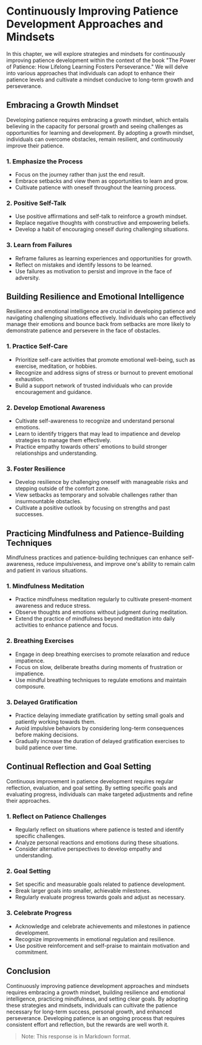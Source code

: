 Continuously Improving Patience Development Approaches and Mindsets
============================================================================

In this chapter, we will explore strategies and mindsets for continuously improving patience development within the context of the book "The Power of Patience: How Lifelong Learning Fosters Perseverance." We will delve into various approaches that individuals can adopt to enhance their patience levels and cultivate a mindset conducive to long-term growth and perseverance.

**Embracing a Growth Mindset**
------------------------------

Developing patience requires embracing a growth mindset, which entails believing in the capacity for personal growth and seeing challenges as opportunities for learning and development. By adopting a growth mindset, individuals can overcome obstacles, remain resilient, and continuously improve their patience.

### 1. Emphasize the Process

* Focus on the journey rather than just the end result.
* Embrace setbacks and view them as opportunities to learn and grow.
* Cultivate patience with oneself throughout the learning process.

### 2. Positive Self-Talk

* Use positive affirmations and self-talk to reinforce a growth mindset.
* Replace negative thoughts with constructive and empowering beliefs.
* Develop a habit of encouraging oneself during challenging situations.

### 3. Learn from Failures

* Reframe failures as learning experiences and opportunities for growth.
* Reflect on mistakes and identify lessons to be learned.
* Use failures as motivation to persist and improve in the face of adversity.

**Building Resilience and Emotional Intelligence**
--------------------------------------------------

Resilience and emotional intelligence are crucial in developing patience and navigating challenging situations effectively. Individuals who can effectively manage their emotions and bounce back from setbacks are more likely to demonstrate patience and persevere in the face of obstacles.

### 1. Practice Self-Care

* Prioritize self-care activities that promote emotional well-being, such as exercise, meditation, or hobbies.
* Recognize and address signs of stress or burnout to prevent emotional exhaustion.
* Build a support network of trusted individuals who can provide encouragement and guidance.

### 2. Develop Emotional Awareness

* Cultivate self-awareness to recognize and understand personal emotions.
* Learn to identify triggers that may lead to impatience and develop strategies to manage them effectively.
* Practice empathy towards others' emotions to build stronger relationships and understanding.

### 3. Foster Resilience

* Develop resilience by challenging oneself with manageable risks and stepping outside of the comfort zone.
* View setbacks as temporary and solvable challenges rather than insurmountable obstacles.
* Cultivate a positive outlook by focusing on strengths and past successes.

**Practicing Mindfulness and Patience-Building Techniques**
-----------------------------------------------------------

Mindfulness practices and patience-building techniques can enhance self-awareness, reduce impulsiveness, and improve one's ability to remain calm and patient in various situations.

### 1. Mindfulness Meditation

* Practice mindfulness meditation regularly to cultivate present-moment awareness and reduce stress.
* Observe thoughts and emotions without judgment during meditation.
* Extend the practice of mindfulness beyond meditation into daily activities to enhance patience and focus.

### 2. Breathing Exercises

* Engage in deep breathing exercises to promote relaxation and reduce impatience.
* Focus on slow, deliberate breaths during moments of frustration or impatience.
* Use mindful breathing techniques to regulate emotions and maintain composure.

### 3. Delayed Gratification

* Practice delaying immediate gratification by setting small goals and patiently working towards them.
* Avoid impulsive behaviors by considering long-term consequences before making decisions.
* Gradually increase the duration of delayed gratification exercises to build patience over time.

**Continual Reflection and Goal Setting**
-----------------------------------------

Continuous improvement in patience development requires regular reflection, evaluation, and goal setting. By setting specific goals and evaluating progress, individuals can make targeted adjustments and refine their approaches.

### 1. Reflect on Patience Challenges

* Regularly reflect on situations where patience is tested and identify specific challenges.
* Analyze personal reactions and emotions during these situations.
* Consider alternative perspectives to develop empathy and understanding.

### 2. Goal Setting

* Set specific and measurable goals related to patience development.
* Break larger goals into smaller, achievable milestones.
* Regularly evaluate progress towards goals and adjust as necessary.

### 3. Celebrate Progress

* Acknowledge and celebrate achievements and milestones in patience development.
* Recognize improvements in emotional regulation and resilience.
* Use positive reinforcement and self-praise to maintain motivation and commitment.

**Conclusion**
--------------

Continuously improving patience development approaches and mindsets requires embracing a growth mindset, building resilience and emotional intelligence, practicing mindfulness, and setting clear goals. By adopting these strategies and mindsets, individuals can cultivate the patience necessary for long-term success, personal growth, and enhanced perseverance. Developing patience is an ongoing process that requires consistent effort and reflection, but the rewards are well worth it.
> Note: This response is in Markdown format.
